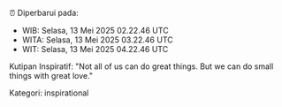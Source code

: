 ⏰ Diperbarui pada:
- WIB: Selasa, 13 Mei 2025 02.22.46 UTC
- WITA: Selasa, 13 Mei 2025 03.22.46 UTC
- WIT: Selasa, 13 Mei 2025 04.22.46 UTC

Kutipan Inspiratif:
"Not all of us can do great things. But we can do small things with great love."


Kategori: inspirational


